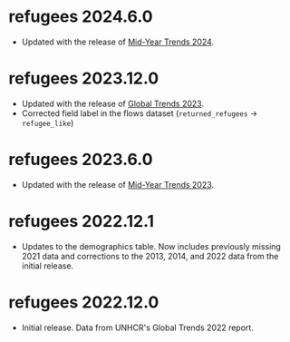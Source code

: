 # refugees 2024.6.0

* Updated with the release of [Mid-Year Trends 2024](https://www.unhcr.org/mid-year-trends-report-2024).

# refugees 2023.12.0

* Updated with the release of [Global Trends 2023](https://www.unhcr.org/global-trends-report-2023).
* Corrected field label in the flows dataset (`returned_refugees` -> `refugee_like`)

# refugees 2023.6.0

* Updated with the release of [Mid-Year Trends 2023](https://www.unhcr.org/mid-year-trends-report-2023).

# refugees 2022.12.1

* Updates to the demographics table. Now includes previously missing 2021 data and corrections to the 2013, 2014, and 2022 data from the initial release.

# refugees 2022.12.0

* Initial release. Data from UNHCR's Global Trends 2022 report.
